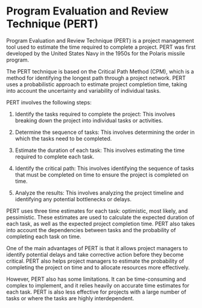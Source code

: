 # Program Evaluation and Review Technique (PERT)

Program Evaluation and Review Technique (PERT) is a project management tool used to estimate the time required to complete a project. PERT was first developed by the United States Navy in the 1950s for the Polaris missile program.

The PERT technique is based on the Critical Path Method (CPM), which is a method for identifying the longest path through a project network. PERT uses a probabilistic approach to estimate project completion time, taking into account the uncertainty and variability of individual tasks.

PERT involves the following steps:

1. Identify the tasks required to complete the project: This involves breaking down the project into individual tasks or activities.

2. Determine the sequence of tasks: This involves determining the order in which the tasks need to be completed.

3. Estimate the duration of each task: This involves estimating the time required to complete each task.

4. Identify the critical path: This involves identifying the sequence of tasks that must be completed on time to ensure the project is completed on time.

5. Analyze the results: This involves analyzing the project timeline and identifying any potential bottlenecks or delays.

PERT uses three time estimates for each task: optimistic, most likely, and pessimistic. These estimates are used to calculate the expected duration of each task, as well as the expected project completion time. PERT also takes into account the dependencies between tasks and the probability of completing each task on time.

One of the main advantages of PERT is that it allows project managers to identify potential delays and take corrective action before they become critical. PERT also helps project managers to estimate the probability of completing the project on time and to allocate resources more effectively.

However, PERT also has some limitations. It can be time-consuming and complex to implement, and it relies heavily on accurate time estimates for each task. PERT is also less effective for projects with a large number of tasks or where the tasks are highly interdependent.